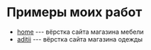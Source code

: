 # Примеры моих работ

- [home](https://annarytova.github.io/home/) --- вёрстка сайта магазина мебели
- [aditii](https://annarytova.github.io/aditii/) --- вёрстка сайта магазина одежды
